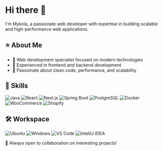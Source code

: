 # Hi there 👋

I'm Mykola, a passionate web developer with expertise in building scalable and high-performance web applications.

## ⭐ About Me
- 🔹 Web development specialist focused on modern technologies
- 🔹 Experienced in frontend and backend development
- 🔹 Passionate about clean code, performance, and scalability

## 🔧 Skills
![Java](https://img.shields.io/badge/Java-%23ED8B00.svg?style=flat&logo=openjdk&logoColor=white)
![React](https://img.shields.io/badge/React-%2361DAFB.svg?style=flat&logo=react&logoColor=white)
![Next.js](https://img.shields.io/badge/Next.js-%23000000.svg?style=flat&logo=next.js&logoColor=white)
![Spring Boot](https://img.shields.io/badge/Spring%20Boot-%236DB33F.svg?style=flat&logo=springboot&logoColor=white)
![PostgreSQL](https://img.shields.io/badge/PostgreSQL-%23336791.svg?style=flat&logo=postgresql&logoColor=white)
![Docker](https://img.shields.io/badge/Docker-%230db7ed.svg?style=flat&logo=docker&logoColor=white)
![WooCommerce](https://img.shields.io/badge/WooCommerce-%235E7E9A.svg?style=flat&logo=woocommerce&logoColor=white)
![Shopify](https://img.shields.io/badge/Shopify-%237AB55C.svg?style=flat&logo=shopify&logoColor=white)

## 🛠️ Workspace
![Ubuntu](https://img.shields.io/badge/Ubuntu-%23E95420.svg?style=flat&logo=ubuntu&logoColor=white)
![Windows](https://img.shields.io/badge/Windows-%230078D6.svg?style=flat&logo=windows&logoColor=white)
![VS Code](https://img.shields.io/badge/VS%20Code-%23007ACC.svg?style=flat&logo=visualstudiocode&logoColor=white)
![IntelliJ IDEA](https://img.shields.io/badge/IntelliJ%20IDEA-%23000000.svg?style=flat&logo=intellij-idea&logoColor=white)

🚀 Always open to collaboration on interesting projects!
